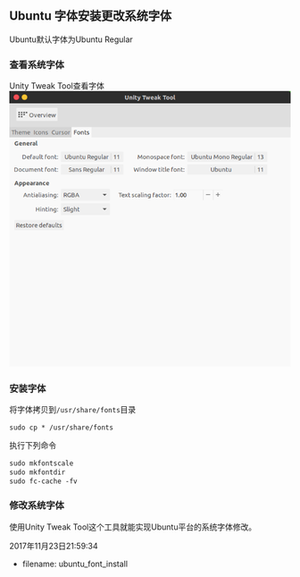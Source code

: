 ## Ubuntu 字体安装更改系统字体
Ubuntu默认字体为Ubuntu Regular

### 查看系统字体
Unity Tweak Tool查看字体
![Unity Tweak Tool查看字体](/_Resource/ubuntu_font_install_01.png)

### 安装字体
将字体拷贝到`/usr/share/fonts`目录
```
sudo cp * /usr/share/fonts
```
执行下列命令
```
sudo mkfontscale
sudo mkfontdir
sudo fc-cache -fv
```
### 修改系统字体
使用Unity Tweak Tool这个工具就能实现Ubuntu平台的系统字体修改。




2017年11月23日21:59:34

* filename: ubuntu_font_install

